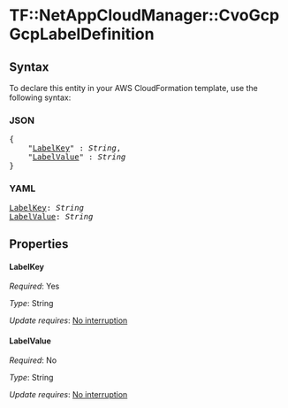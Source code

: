 # TF::NetAppCloudManager::CvoGcp GcpLabelDefinition

## Syntax

To declare this entity in your AWS CloudFormation template, use the following syntax:

### JSON

<pre>
{
    "<a href="#labelkey" title="LabelKey">LabelKey</a>" : <i>String</i>,
    "<a href="#labelvalue" title="LabelValue">LabelValue</a>" : <i>String</i>
}
</pre>

### YAML

<pre>
<a href="#labelkey" title="LabelKey">LabelKey</a>: <i>String</i>
<a href="#labelvalue" title="LabelValue">LabelValue</a>: <i>String</i>
</pre>

## Properties

#### LabelKey

_Required_: Yes

_Type_: String

_Update requires_: [No interruption](https://docs.aws.amazon.com/AWSCloudFormation/latest/UserGuide/using-cfn-updating-stacks-update-behaviors.html#update-no-interrupt)

#### LabelValue

_Required_: No

_Type_: String

_Update requires_: [No interruption](https://docs.aws.amazon.com/AWSCloudFormation/latest/UserGuide/using-cfn-updating-stacks-update-behaviors.html#update-no-interrupt)


